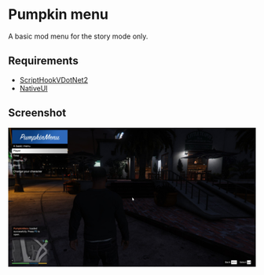 # Pumpkin menu
A basic mod menu for the story mode only.

## Requirements
- [ScriptHookVDotNet2](https://github.com/crosire/scripthookvdotnet/releases)
- [NativeUI](https://github.com/Guad/NativeUI/releases)

## Screenshot
![In-game showcase](screenshot.jpg)